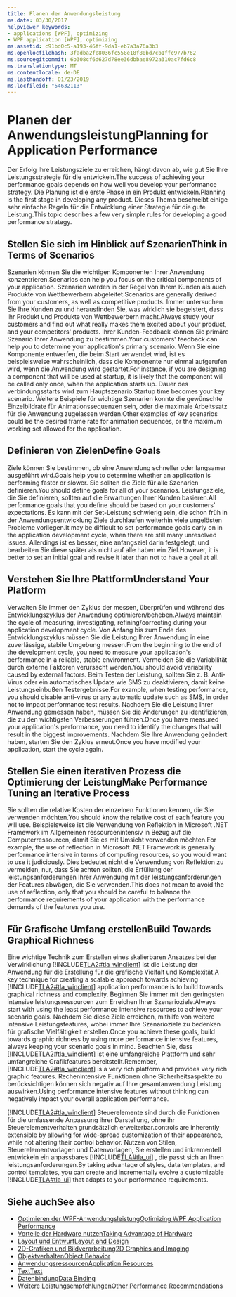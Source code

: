 ```yaml
---
title: Planen der Anwendungsleistung
ms.date: 03/30/2017
helpviewer_keywords:
- applications [WPF], optimizing
- WPF application [WPF], optimizing
ms.assetid: c91bd0c5-a193-46ff-9da1-eb7a3a76a3b3
ms.openlocfilehash: 3fadba2fe8036fc558e18f80bd7cb1ffc977b762
ms.sourcegitcommit: 6b308cf6d627d78ee36dbbae8972a310ac7fd6c8
ms.translationtype: MT
ms.contentlocale: de-DE
ms.lasthandoff: 01/23/2019
ms.locfileid: "54632113"
---
```

# <a name="planning-for-application-performance"></a><span data-ttu-id="cdcac-102">Planen der Anwendungsleistung</span><span class="sxs-lookup"><span data-stu-id="cdcac-102">Planning for Application Performance</span></span>
<span data-ttu-id="cdcac-103">Der Erfolg Ihre Leistungsziele zu erreichen, hängt davon ab, wie gut Sie Ihre Leistungsstrategie für die entwickeln.</span><span class="sxs-lookup"><span data-stu-id="cdcac-103">The success of achieving your performance goals depends on how well you develop your performance strategy.</span></span> <span data-ttu-id="cdcac-104">Die Planung ist die erste Phase in ein Produkt entwickeln.</span><span class="sxs-lookup"><span data-stu-id="cdcac-104">Planning is the first stage in developing any product.</span></span> <span data-ttu-id="cdcac-105">Dieses Thema beschreibt einige sehr einfache Regeln für die Entwicklung einer Strategie für die gute Leistung.</span><span class="sxs-lookup"><span data-stu-id="cdcac-105">This topic describes a few very simple rules for developing a good performance strategy.</span></span>  
  
## <a name="think-in-terms-of-scenarios"></a><span data-ttu-id="cdcac-106">Stellen Sie sich im Hinblick auf Szenarien</span><span class="sxs-lookup"><span data-stu-id="cdcac-106">Think in Terms of Scenarios</span></span>  
 <span data-ttu-id="cdcac-107">Szenarien können Sie die wichtigen Komponenten Ihrer Anwendung konzentrieren.</span><span class="sxs-lookup"><span data-stu-id="cdcac-107">Scenarios can help you focus on the critical components of your application.</span></span> <span data-ttu-id="cdcac-108">Szenarien werden in der Regel von Ihrem Kunden als auch Produkte von Wettbewerbern abgeleitet.</span><span class="sxs-lookup"><span data-stu-id="cdcac-108">Scenarios are generally derived from your customers, as well as competitive products.</span></span> <span data-ttu-id="cdcac-109">Immer untersuchen Sie Ihre Kunden zu und herausfinden Sie, was wirklich sie begeistert, dass Ihr Produkt und Produkte von Wettbewerbern macht.</span><span class="sxs-lookup"><span data-stu-id="cdcac-109">Always study your customers and find out what really makes them excited about your product, and your competitors' products.</span></span> <span data-ttu-id="cdcac-110">Ihrer Kunden-Feedback können Sie primäre Szenario Ihrer Anwendung zu bestimmen.</span><span class="sxs-lookup"><span data-stu-id="cdcac-110">Your customers' feedback can help you to determine your application's primary scenario.</span></span> <span data-ttu-id="cdcac-111">Wenn Sie eine Komponente entwerfen, die beim Start verwendet wird, ist es beispielsweise wahrscheinlich, dass die Komponente nur einmal aufgerufen wird, wenn die Anwendung wird gestartet.</span><span class="sxs-lookup"><span data-stu-id="cdcac-111">For instance, if you are designing a component that will be used at startup, it is likely that the component will be called only once, when the application starts up.</span></span> <span data-ttu-id="cdcac-112">Dauer des verbindungsstarts wird zum Hauptszenario.</span><span class="sxs-lookup"><span data-stu-id="cdcac-112">Startup time becomes your key scenario.</span></span> <span data-ttu-id="cdcac-113">Weitere Beispiele für wichtige Szenarien konnte die gewünschte Einzelbildrate für Animationssequenzen sein, oder die maximale Arbeitssatz für die Anwendung zugelassen werden.</span><span class="sxs-lookup"><span data-stu-id="cdcac-113">Other examples of key scenarios could be the desired frame rate for animation sequences, or the maximum working set allowed for the application.</span></span>  
  
## <a name="define-goals"></a><span data-ttu-id="cdcac-114">Definieren von Zielen</span><span class="sxs-lookup"><span data-stu-id="cdcac-114">Define Goals</span></span>  
 <span data-ttu-id="cdcac-115">Ziele können Sie bestimmen, ob eine Anwendung schneller oder langsamer ausgeführt wird.</span><span class="sxs-lookup"><span data-stu-id="cdcac-115">Goals help you to determine whether an application is performing faster or slower.</span></span> <span data-ttu-id="cdcac-116">Sie sollten die Ziele für alle Szenarien definieren.</span><span class="sxs-lookup"><span data-stu-id="cdcac-116">You should define goals for all of your scenarios.</span></span> <span data-ttu-id="cdcac-117">Leistungsziele, die Sie definieren, sollten auf die Erwartungen Ihrer Kunden basieren.</span><span class="sxs-lookup"><span data-stu-id="cdcac-117">All performance goals that you define should be based on your customers' expectations.</span></span> <span data-ttu-id="cdcac-118">Es kann mit der Set-Leistung schwierig sein, die schon früh in der Anwendungsentwicklung Ziele durchlaufen weiterhin viele ungelösten Probleme vorliegen.</span><span class="sxs-lookup"><span data-stu-id="cdcac-118">It may be difficult to set performance goals early on in the application development cycle, when there are still many unresolved issues.</span></span> <span data-ttu-id="cdcac-119">Allerdings ist es besser, eine anfangsziel darin festgelegt, und bearbeiten Sie diese später als nicht auf alle haben ein Ziel.</span><span class="sxs-lookup"><span data-stu-id="cdcac-119">However, it is better to set an initial goal and revise it later than not to have a goal at all.</span></span>  
  
## <a name="understand-your-platform"></a><span data-ttu-id="cdcac-120">Verstehen Sie Ihre Plattform</span><span class="sxs-lookup"><span data-stu-id="cdcac-120">Understand Your Platform</span></span>  
 <span data-ttu-id="cdcac-121">Verwalten Sie immer den Zyklus der messen, überprüfen und während des Entwicklungszyklus der Anwendung optimieren/beheben.</span><span class="sxs-lookup"><span data-stu-id="cdcac-121">Always maintain the cycle of measuring, investigating, refining/correcting during your application development cycle.</span></span> <span data-ttu-id="cdcac-122">Von Anfang bis zum Ende des Entwicklungszyklus müssen Sie die Leistung Ihrer Anwendung in eine zuverlässige, stabile Umgebung messen.</span><span class="sxs-lookup"><span data-stu-id="cdcac-122">From the beginning to the end of the development cycle, you need to measure your application's performance in a reliable, stable environment.</span></span> <span data-ttu-id="cdcac-123">Vermeiden Sie die Variabilität durch externe Faktoren verursacht werden.</span><span class="sxs-lookup"><span data-stu-id="cdcac-123">You should avoid variability caused by external factors.</span></span> <span data-ttu-id="cdcac-124">Beim Testen der Leistung, sollten Sie z. B. Anti-Virus oder ein automatisches Update wie SMS zu deaktivieren, damit keine Leistungseinbußen Testergebnisse.</span><span class="sxs-lookup"><span data-stu-id="cdcac-124">For example, when testing performance, you should disable anti-virus or any automatic update such as SMS, in order not to impact performance test results.</span></span> <span data-ttu-id="cdcac-125">Nachdem Sie die Leistung Ihrer Anwendung gemessen haben, müssen Sie die Änderungen zu identifizieren, die zu den wichtigsten Verbesserungen führen.</span><span class="sxs-lookup"><span data-stu-id="cdcac-125">Once you have measured your application's performance, you need to identify the changes that will result in the biggest improvements.</span></span> <span data-ttu-id="cdcac-126">Nachdem Sie Ihre Anwendung geändert haben, starten Sie den Zyklus erneut.</span><span class="sxs-lookup"><span data-stu-id="cdcac-126">Once you have modified your application, start the cycle again.</span></span>  
  
## <a name="make-performance-tuning-an-iterative-process"></a><span data-ttu-id="cdcac-127">Stellen Sie einen iterativen Prozess die Optimierung der Leistung</span><span class="sxs-lookup"><span data-stu-id="cdcac-127">Make Performance Tuning an Iterative Process</span></span>  
 <span data-ttu-id="cdcac-128">Sie sollten die relative Kosten der einzelnen Funktionen kennen, die Sie verwenden möchten.</span><span class="sxs-lookup"><span data-stu-id="cdcac-128">You should know the relative cost of each feature you will use.</span></span> <span data-ttu-id="cdcac-129">Beispielsweise ist die Verwendung von Reflektion in Microsoft .NET Framework im Allgemeinen ressourcenintensiv in Bezug auf die Computerressourcen, damit Sie es mit Umsicht verwenden möchten.</span><span class="sxs-lookup"><span data-stu-id="cdcac-129">For example, the use of reflection in Microsoft .NET Framework is generally performance intensive in terms of computing resources, so you would want to use it judiciously.</span></span> <span data-ttu-id="cdcac-130">Dies bedeutet nicht die Verwendung von Reflektion zu vermeiden, nur, dass Sie achten sollten, die Erfüllung der leistungsanforderungen Ihrer Anwendung mit der leistungsanforderungen der Features abwägen, die Sie verwenden.</span><span class="sxs-lookup"><span data-stu-id="cdcac-130">This does not mean to avoid the use of reflection, only that you should be careful to balance the performance requirements of your application with the performance demands of the features you use.</span></span>  
  
## <a name="build-towards-graphical-richness"></a><span data-ttu-id="cdcac-131">Für Grafische Umfang erstellen</span><span class="sxs-lookup"><span data-stu-id="cdcac-131">Build Towards Graphical Richness</span></span>  
 <span data-ttu-id="cdcac-132">Eine wichtige Technik zum Erstellen eines skalierbaren Ansatzes bei der Verwirklichung [!INCLUDE[TLA2#tla_winclient](../../../../includes/tla2sharptla-winclient-md.md)] ist die Leistung der Anwendung für die Erstellung für die grafische Vielfalt und Komplexität.</span><span class="sxs-lookup"><span data-stu-id="cdcac-132">A key technique for creating a scalable approach towards achieving [!INCLUDE[TLA2#tla_winclient](../../../../includes/tla2sharptla-winclient-md.md)] application performance is to build towards graphical richness and complexity.</span></span> <span data-ttu-id="cdcac-133">Beginnen Sie immer mit den geringsten intensive leistungsressourcen zum Erreichen Ihrer Szenarioziele.</span><span class="sxs-lookup"><span data-stu-id="cdcac-133">Always start with using the least performance intensive resources to achieve your scenario goals.</span></span> <span data-ttu-id="cdcac-134">Nachdem Sie diese Ziele erreichen, mithilfe von weitere intensive Leistungsfeatures, wobei immer Ihre Szenarioziele zu bedenken für grafische Vielfältigkeit erstellen.</span><span class="sxs-lookup"><span data-stu-id="cdcac-134">Once you achieve these goals, build towards graphic richness by using more performance intensive features, always keeping your scenario goals in mind.</span></span> <span data-ttu-id="cdcac-135">Beachten Sie, dass [!INCLUDE[TLA2#tla_winclient](../../../../includes/tla2sharptla-winclient-md.md)] ist eine umfangreiche Plattform und sehr umfangreiche Grafikfeatures bereitstellt.</span><span class="sxs-lookup"><span data-stu-id="cdcac-135">Remember, [!INCLUDE[TLA2#tla_winclient](../../../../includes/tla2sharptla-winclient-md.md)] is a very rich platform and provides very rich graphic features.</span></span> <span data-ttu-id="cdcac-136">Rechenintensive Funktionen ohne Sicherheitsaspekte zu berücksichtigen können sich negativ auf Ihre gesamtanwendung Leistung auswirken.</span><span class="sxs-lookup"><span data-stu-id="cdcac-136">Using performance intensive features without thinking can negatively impact your overall application performance.</span></span>  
  
 [!INCLUDE[TLA2#tla_winclient](../../../../includes/tla2sharptla-winclient-md.md)] <span data-ttu-id="cdcac-137">Steuerelemente sind durch die Funktionen für die umfassende Anpassung ihrer Darstellung, ohne ihr Steuerelementverhalten grundsätzlich erweiterbar.</span><span class="sxs-lookup"><span data-stu-id="cdcac-137">controls are inherently extensible by allowing for wide-spread customization of their appearance, while not altering their control behavior.</span></span> <span data-ttu-id="cdcac-138">Nutzen von Stilen, Steuerelementvorlagen und Datenvorlagen, Sie erstellen und inkrementell entwickeln ein anpassbares [!INCLUDE[TLA#tla_ui](../../../../includes/tlasharptla-ui-md.md)] , die passt sich an Ihren leistungsanforderungen.</span><span class="sxs-lookup"><span data-stu-id="cdcac-138">By taking advantage of styles, data templates, and control templates, you can create and incrementally evolve a customizable [!INCLUDE[TLA#tla_ui](../../../../includes/tlasharptla-ui-md.md)] that adapts to your performance requirements.</span></span>  
  
## <a name="see-also"></a><span data-ttu-id="cdcac-139">Siehe auch</span><span class="sxs-lookup"><span data-stu-id="cdcac-139">See also</span></span>
- [<span data-ttu-id="cdcac-140">Optimieren der WPF-Anwendungsleistung</span><span class="sxs-lookup"><span data-stu-id="cdcac-140">Optimizing WPF Application Performance</span></span>](../../../../docs/framework/wpf/advanced/optimizing-wpf-application-performance.md)
- [<span data-ttu-id="cdcac-141">Vorteile der Hardware nutzen</span><span class="sxs-lookup"><span data-stu-id="cdcac-141">Taking Advantage of Hardware</span></span>](../../../../docs/framework/wpf/advanced/optimizing-performance-taking-advantage-of-hardware.md)
- [<span data-ttu-id="cdcac-142">Layout und Entwurf</span><span class="sxs-lookup"><span data-stu-id="cdcac-142">Layout and Design</span></span>](../../../../docs/framework/wpf/advanced/optimizing-performance-layout-and-design.md)
- [<span data-ttu-id="cdcac-143">2D-Grafiken und Bildverarbeitung</span><span class="sxs-lookup"><span data-stu-id="cdcac-143">2D Graphics and Imaging</span></span>](../../../../docs/framework/wpf/advanced/optimizing-performance-2d-graphics-and-imaging.md)
- [<span data-ttu-id="cdcac-144">Objektverhalten</span><span class="sxs-lookup"><span data-stu-id="cdcac-144">Object Behavior</span></span>](../../../../docs/framework/wpf/advanced/optimizing-performance-object-behavior.md)
- [<span data-ttu-id="cdcac-145">Anwendungsressourcen</span><span class="sxs-lookup"><span data-stu-id="cdcac-145">Application Resources</span></span>](../../../../docs/framework/wpf/advanced/optimizing-performance-application-resources.md)
- [<span data-ttu-id="cdcac-146">Text</span><span class="sxs-lookup"><span data-stu-id="cdcac-146">Text</span></span>](../../../../docs/framework/wpf/advanced/optimizing-performance-text.md)
- [<span data-ttu-id="cdcac-147">Datenbindung</span><span class="sxs-lookup"><span data-stu-id="cdcac-147">Data Binding</span></span>](../../../../docs/framework/wpf/advanced/optimizing-performance-data-binding.md)
- [<span data-ttu-id="cdcac-148">Weitere Leistungsempfehlungen</span><span class="sxs-lookup"><span data-stu-id="cdcac-148">Other Performance Recommendations</span></span>](../../../../docs/framework/wpf/advanced/optimizing-performance-other-recommendations.md)

